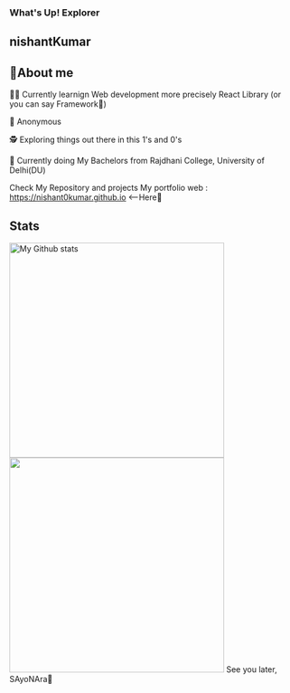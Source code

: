 <h3>What's Up! Explorer</h3>
<h2>nishantKumar</h2>


## 🌴About me

👨‍💻  Currently learnign Web development more precisely React Library (or you can say Framework🤔)

🥷 Anonymous

🕵 Exploring things out there in this 1's and 0's

🏫 Currently doing My Bachelors from Rajdhani College, University of Delhi(DU)


Check My Repository and projects
My portfolio web : https://nishant0kumar.github.io   <--Here🤩

## Stats
<img alt="My Github stats" align="left" border-radius="40px" width="380px" src="https://github-readme-streak-stats.herokuapp.com/?user=nishant0kumar&layout=compact" alt="Stats">
<img border-radius="40px" width="380px" src="https://github-readme-stats-eight-theta.vercel.app/api?username=nishant0kumar&show_icons=true&theme=react&include_all_commits=true&count_private=true">
See you later, SAyoNAra🫡

